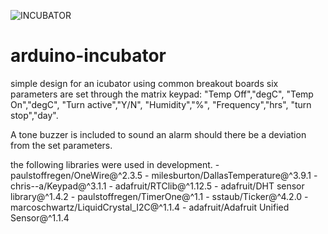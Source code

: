 ![INCUBATOR](https://user-images.githubusercontent.com/81776578/113349963-7af58480-9341-11eb-91d2-7131291e2002.png)
# arduino-incubator
simple design for an icubator using common breakout boards
six parameters are set through the matrix keypad:
      "Temp Off","degC",
      "Temp On","degC",
      "Turn active","Y/N",
      "Humidity","%",
      "Frequency","hrs",
      "turn stop","day".
 
  A tone buzzer is included to sound an alarm should there be a deviation from the set parameters.

the following libraries were used in development.
	- paulstoffregen/OneWire@^2.3.5
	- milesburton/DallasTemperature@^3.9.1
	- chris--a/Keypad@^3.1.1
	- adafruit/RTClib@^1.12.5
	- adafruit/DHT sensor library@^1.4.2
	- paulstoffregen/TimerOne@^1.1
	- sstaub/Ticker@^4.2.0
	- marcoschwartz/LiquidCrystal_I2C@^1.1.4
	- adafruit/Adafruit Unified Sensor@^1.1.4
